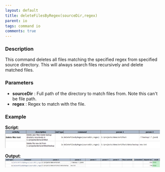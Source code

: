 ```yaml
---
layout: default
title: deleteFilesByRegex(sourceDir,regex)
parent: io
tags: command io
comments: true
---
```


### Description
This command deletes all files matching the specified regex from specified source directory.  This will always 
search files recursively and delete matched files.

### Parameters
- **sourceDir** : Full path of the directory to match files from. Note this can't be file path.
- **regex** : Regex to match with the file.

### Example
**Script**:<br/>
![script](image/deleteFilesByRegex_01.png)

**Output**:<br/>
![output](image/deleteFilesByRegex_02.png)
